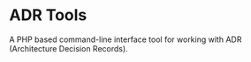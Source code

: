 # ADR Tools

A PHP based command-line interface tool for working with ADR (Architecture Decision Records).
